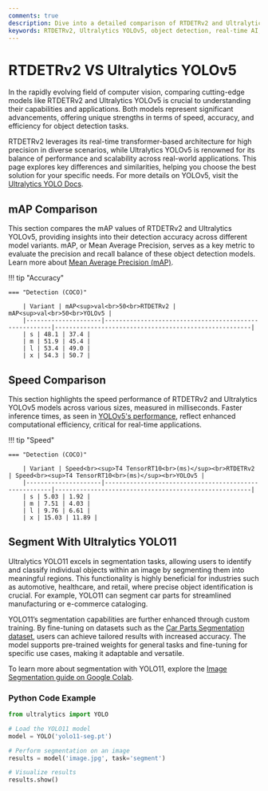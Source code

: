 ```yaml
---
comments: true
description: Dive into a detailed comparison of RTDETRv2 and Ultralytics YOLOv5, two cutting-edge models in object detection and real-time AI. Explore their performance, accuracy, and suitability for edge AI applications in computer vision tasks.
keywords: RTDETRv2, Ultralytics YOLOv5, object detection, real-time AI, edge AI, computer vision, Ultralytics, model comparison
---
```


# RTDETRv2 VS Ultralytics YOLOv5

In the rapidly evolving field of computer vision, comparing cutting-edge models like RTDETRv2 and Ultralytics YOLOv5 is crucial to understanding their capabilities and applications. Both models represent significant advancements, offering unique strengths in terms of speed, accuracy, and efficiency for object detection tasks.

RTDETRv2 leverages its real-time transformer-based architecture for high precision in diverse scenarios, while Ultralytics YOLOv5 is renowned for its balance of performance and scalability across real-world applications. This page explores key differences and similarities, helping you choose the best solution for your specific needs. For more details on YOLOv5, visit the [Ultralytics YOLO Docs](https://docs.ultralytics.com/guides/).


## mAP Comparison

This section compares the mAP values of RTDETRv2 and Ultralytics YOLOv5, providing insights into their detection accuracy across different model variants. mAP, or Mean Average Precision, serves as a key metric to evaluate the precision and recall balance of these object detection models. Learn more about [Mean Average Precision (mAP)](https://www.ultralytics.com/glossary/mean-average-precision-map).


!!! tip "Accuracy"

	=== "Detection (COCO)"

		| Variant | mAP<sup>val<br>50<br>RTDETRv2 | mAP<sup>val<br>50<br>YOLOv5 |
		|---------------------|-------------------------------------------------------|-------------------------------------------------------|
		| s | 48.1 | 37.4 |
		| m | 51.9 | 45.4 |
		| l | 53.4 | 49.0 |
		| x | 54.3 | 50.7 |
		

## Speed Comparison

This section highlights the speed performance of RTDETRv2 and Ultralytics YOLOv5 models across various sizes, measured in milliseconds. Faster inference times, as seen in [YOLOv5's performance](https://docs.ultralytics.com/models/yolov5/), reflect enhanced computational efficiency, critical for real-time applications.


!!! tip "Speed"

	=== "Detection (COCO)"

		| Variant | Speed<br><sup>T4 TensorRT10<br>(ms)</sup><br>RTDETRv2 | Speed<br><sup>T4 TensorRT10<br>(ms)</sup><br>YOLOv5 |
		|---------------------|-------------------------------------------------------|-------------------------------------------------------|
		| s | 5.03 | 1.92 |
		| m | 7.51 | 4.03 |
		| l | 9.76 | 6.61 |
		| x | 15.03 | 11.89 |

## Segment With Ultralytics YOLO11

Ultralytics YOLO11 excels in segmentation tasks, allowing users to identify and classify individual objects within an image by segmenting them into meaningful regions. This functionality is highly beneficial for industries such as automotive, healthcare, and retail, where precise object identification is crucial. For example, YOLO11 can segment car parts for streamlined manufacturing or e-commerce cataloging.

YOLO11’s segmentation capabilities are further enhanced through custom training. By fine-tuning on datasets such as the [Car Parts Segmentation dataset](https://docs.ultralytics.com/datasets/segment/carparts-seg/), users can achieve tailored results with increased accuracy. The model supports pre-trained weights for general tasks and fine-tuning for specific use cases, making it adaptable and versatile.

To learn more about segmentation with YOLO11, explore the [Image Segmentation guide on Google Colab](https://www.ultralytics.com/blog/image-segmentation-with-ultralytics-yolo11-on-google-colab). 

### Python Code Example

```python
from ultralytics import YOLO

# Load the YOLO11 model
model = YOLO('yolo11-seg.pt')

# Perform segmentation on an image
results = model('image.jpg', task='segment')

# Visualize results
results.show()
```
